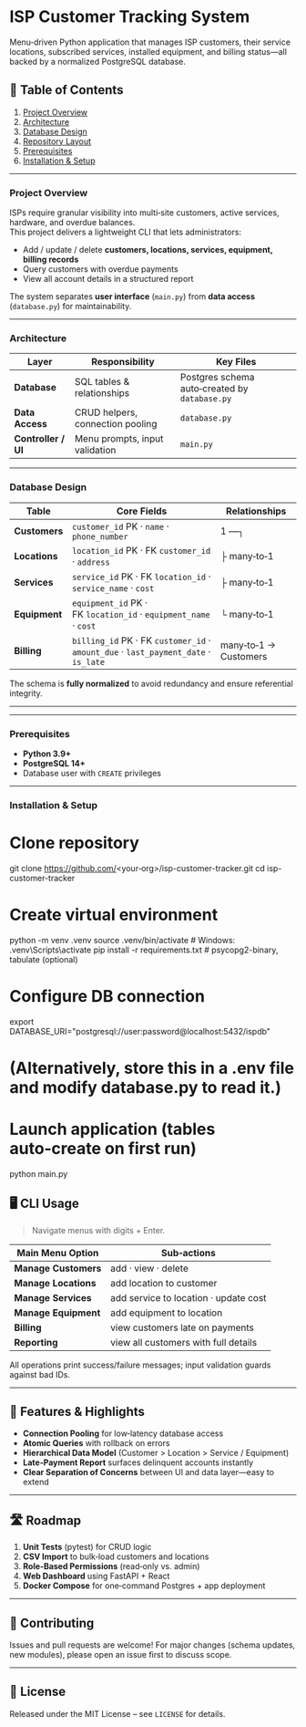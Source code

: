# ISP Customer Tracking System

Menu‑driven Python application that manages ISP customers, their service locations, subscribed services, installed equipment, and billing status—all backed by a normalized PostgreSQL database.

## 📒 Table of Contents
1. [Project Overview](#project-overview)  
2. [Architecture](#architecture)  
3. [Database Design](#database-design)  
4. [Repository Layout](#repository-layout)  
5. [Prerequisites](#prerequisites)  
6. [Installation & Setup](#installation--setup)  

---

### Project Overview
ISPs require granular visibility into multi‑site customers, active services, hardware, and overdue balances.  
This project delivers a lightweight CLI that lets administrators:

* Add / update / delete **customers, locations, services, equipment, billing records**  
* Query customers with overdue payments  
* View all account details in a structured report  

The system separates **user interface** (`main.py`) from **data access** (`database.py`) for maintainability.

---

### Architecture
| Layer | Responsibility | Key Files |
|-------|----------------|-----------|
| **Database** | SQL tables & relationships | Postgres schema auto‑created by `database.py` |
| **Data Access** | CRUD helpers, connection pooling | `database.py` |
| **Controller / UI** | Menu prompts, input validation | `main.py` |

---

### Database Design
| Table | Core Fields | Relationships |
|-------|-------------|---------------|
| **Customers** | `customer_id` PK · `name` · `phone_number` | 1 —┐ |
| **Locations** | `location_id` PK · FK `customer_id` · `address` | ├ many‑to‑1 |
| **Services** | `service_id` PK · FK `location_id` · `service_name` · `cost` | ├ many‑to‑1 |
| **Equipment** | `equipment_id` PK · FK `location_id` · `equipment_name` · `cost` | └ many‑to‑1 |
| **Billing** | `billing_id` PK · FK `customer_id` · `amount_due` · `last_payment_date` · `is_late` | many‑to‑1 → Customers |

The schema is **fully normalized** to avoid redundancy and ensure referential integrity.

---


---

### Prerequisites
* **Python 3.9+**  
* **PostgreSQL 14+**  
* Database user with `CREATE` privileges  

---

### Installation & Setup

# Clone repository
git clone https://github.com/<your‑org>/isp-customer-tracker.git
cd isp-customer-tracker

# Create virtual environment
python -m venv .venv
source .venv/bin/activate      # Windows: .venv\Scripts\activate
pip install -r requirements.txt   # psycopg2-binary, tabulate (optional)

# Configure DB connection
export DATABASE_URI="postgresql://user:password@localhost:5432/ispdb"
# (Alternatively, store this in a .env file and modify database.py to read it.)

# Launch application (tables auto‑create on first run)
python main.py

## 🖥️ CLI Usage
> Navigate menus with digits + Enter.

| Main Menu Option | Sub‑actions |
|------------------|-------------|
| **Manage Customers** | add · view · delete |
| **Manage Locations** | add location to customer |
| **Manage Services** | add service to location · update cost |
| **Manage Equipment** | add equipment to location |
| **Billing** | view customers late on payments |
| **Reporting** | view all customers with full details |

All operations print success/failure messages; input validation guards against bad IDs.

---

## 🌟 Features & Highlights
* **Connection Pooling** for low‑latency database access  
* **Atomic Queries** with rollback on errors  
* **Hierarchical Data Model** (Customer > Location > Service / Equipment)  
* **Late‑Payment Report** surfaces delinquent accounts instantly  
* **Clear Separation of Concerns** between UI and data layer—easy to extend  

---

## 🛣️ Roadmap
1. **Unit Tests** (pytest) for CRUD logic  
2. **CSV Import** to bulk‑load customers and locations  
3. **Role‑Based Permissions** (read‑only vs. admin)  
4. **Web Dashboard** using FastAPI + React  
5. **Docker Compose** for one‑command Postgres + app deployment  

---

## 🤝 Contributing
Issues and pull requests are welcome! For major changes (schema updates, new modules), please open an issue first to discuss scope.

---

## 📜 License
Released under the MIT License – see `LICENSE` for details.

